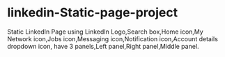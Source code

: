 # linkedin-Static-page-project
Static LinkedIn Page using LinkedIn Logo,Search box,Home icon,My Network icon,Jobs icon,Messaging icon,Notification icon,Account details dropdown icon, have 3 panels,Left panel,Right panel,Middle panel.
